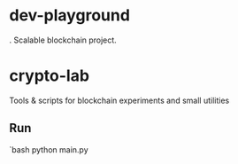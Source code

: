 # dev-playground
. Scalable blockchain project.
# crypto-lab
Tools & scripts for blockchain experiments and small utilities

## Run
`bash
python main.py
